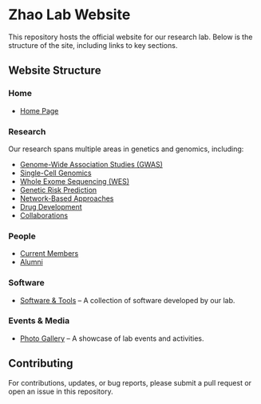 # Zhao Lab Website  

This repository hosts the official website for our research lab. Below is the structure of the site, including links to key sections.  

## Website Structure  

### Home  
- [Home Page](./index.html)  

### Research  
Our research spans multiple areas in genetics and genomics, including:  
- [Genome-Wide Association Studies (GWAS)](./gwas.html)  
- [Single-Cell Genomics](./singlecell.html)  
- [Whole Exome Sequencing (WES)](./WES.html)  
- [Genetic Risk Prediction](./GRP.html)  
- [Network-Based Approaches](./networks.html)
- [Drug Development](./drug_dev.html)  
- [Collaborations](./collaborations.html)  

### People  
- [Current Members](./team.html)  
- [Alumni](./alumni.html)  

### Software  
- [Software & Tools](./softwares.html) – A collection of software developed by our lab.  

### Events & Media  
- [Photo Gallery](./events.html) – A showcase of lab events and activities.  

## Contributing  
For contributions, updates, or bug reports, please submit a pull request or open an issue in this repository.  